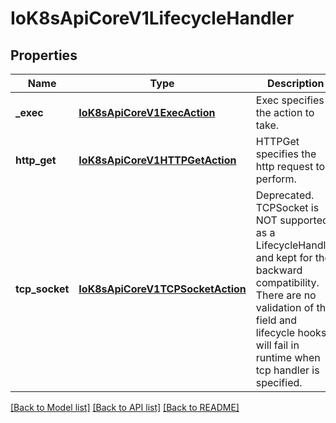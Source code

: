 # IoK8sApiCoreV1LifecycleHandler

## Properties
Name | Type | Description | Notes
------------ | ------------- | ------------- | -------------
**_exec** | [**IoK8sApiCoreV1ExecAction**](IoK8sApiCoreV1ExecAction.md) | Exec specifies the action to take. | [optional] 
**http_get** | [**IoK8sApiCoreV1HTTPGetAction**](IoK8sApiCoreV1HTTPGetAction.md) | HTTPGet specifies the http request to perform. | [optional] 
**tcp_socket** | [**IoK8sApiCoreV1TCPSocketAction**](IoK8sApiCoreV1TCPSocketAction.md) | Deprecated. TCPSocket is NOT supported as a LifecycleHandler and kept for the backward compatibility. There are no validation of this field and lifecycle hooks will fail in runtime when tcp handler is specified. | [optional] 

[[Back to Model list]](../README.md#documentation-for-models) [[Back to API list]](../README.md#documentation-for-api-endpoints) [[Back to README]](../README.md)


